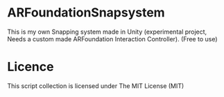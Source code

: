 # ARFoundationSnapsystem
This is my own Snapping system made in Unity (experimental project, Needs a custom made ARFoundation Interaction Controller).
(Free to use)
# Licence
This script collection is licensed under The MIT License (MIT)
